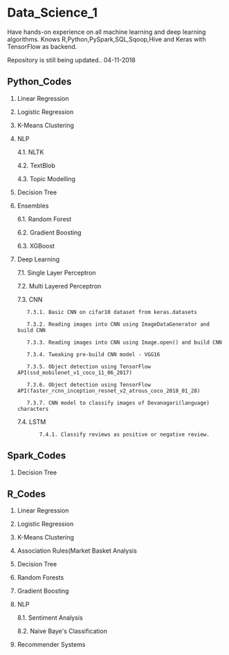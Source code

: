 # Data_Science_1

Have hands-on experience on all machine learning and deep learning algorithms.
Knows R,Python,PySpark,SQL,Sqoop,Hive and Keras with TensorFlow as backend.

Repository is still being updated..
04-11-2018


Python_Codes
-------------
1. Linear Regression
2. Logistic Regression
3. K-Means Clustering
4. NLP

   	  4.1. NLTK

   	  4.2. TextBlob

   	  4.3. Topic Modelling

5. Decision Tree
6. Ensembles

   	  6.1. Random Forest

   	  6.2. Gradient Boosting

   	  6.3. XGBoost

7. Deep Learning

     7.1. Single Layer Perceptron

     7.2. Multi Layered Perceptron

     7.3. CNN

		  7.3.1. Basic CNN on cifar10 dataset from keras.datasets

	 	  7.3.2. Reading images into CNN using ImageDataGenerator and build CNN

	 	  7.3.3. Reading images into CNN using Image.open() and build CNN

		  7.3.4. Tweaking pre-build CNN model - VGG16

		  7.3.5. Object detection using TensorFlow API(ssd_mobilenet_v1_coco_11_06_2017)

  		  7.3.6. Object detection using TensorFlow API(faster_rcnn_inception_resnet_v2_atrous_coco_2018_01_28)

		  7.3.7. CNN model to classify images of Devanagari(language) characters
	
     7.4. LSTM

        	  7.4.1. Classify reviews as positive or negative review.


Spark_Codes
-----------
1. Decision Tree


R_Codes
-------
1. Linear Regression
2. Logistic Regression
3. K-Means Clustering
4. Association Rules(Market Basket Analysis
5. Decision Tree
6. Random Forests
7. Gradient Boosting
8. NLP

   	 8.1. Sentiment Analysis

   	 8.2. Naive Baye's Classification

9. Recommender Systems